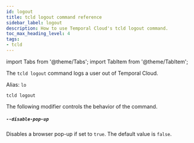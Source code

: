 ```yaml
---
id: logout
title: tcld logout command reference
sidebar_label: logout
description: How to use Temporal Cloud's tcld logout command.
toc_max_heading_level: 4
tags:
- tcld
---
```


<!-- THIS FILE IS GENERATED. DO NOT EDIT THIS FILE DIRECTLY -->

import Tabs from '@theme/Tabs';
import TabItem from '@theme/TabItem';

The `tcld logout` command logs a user out of Temporal Cloud.

Alias: `lo`

`tcld logout`

The following modifier controls the behavior of the command.

##### `--disable-pop-up`

Disables a browser pop-up if set to `true`. The default value is `false`.

